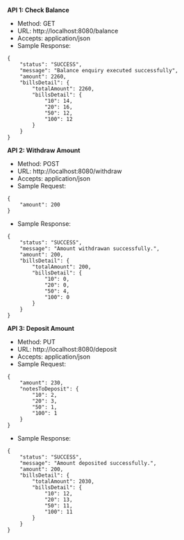 **API 1: Check Balance**  
* Method: GET
* URL: http://localhost:8080/balance
* Accepts: application/json
* Sample Response:
```
{
    "status": "SUCCESS",
    "message": "Balance enquiry executed successfully",
    "amount": 2260,
    "billsDetail": {
        "totalAmount": 2260,
        "billsDetail": {
            "10": 14,
            "20": 16,
            "50": 12,
            "100": 12
        }
    }
}
```

**API 2: Withdraw Amount**   
* Method: POST  
* URL: http://localhost:8080/withdraw
* Accepts: application/json
* Sample Request:
```
{
    "amount": 200
}
```
* Sample Response:
```
{
    "status": "SUCCESS",
    "message": "Amount withdrawan successfully.",
    "amount": 200,
    "billsDetail": {
        "totalAmount": 200,
        "billsDetail": {
            "10": 0,
            "20": 0,
            "50": 4,
            "100": 0
        }
    }
}
```

**API 3: Deposit Amount**  
* Method: PUT  
* URL:  http://localhost:8080/deposit
* Accepts: application/json
* Sample Request:
```
{
    "amount": 230,
    "notesToDeposit": {
        "10": 2,
        "20": 3,
        "50": 1,
        "100": 1
    }
}
```
* Sample Response:
```
{
    "status": "SUCCESS",
    "message": "Amount deposited successfully.",
    "amount": 200,
    "billsDetail": {
        "totalAmount": 2030,
        "billsDetail": {
            "10": 12,
            "20": 13,
            "50": 11,
            "100": 11
        }
    }
}
```